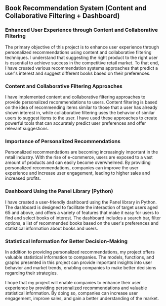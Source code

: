 ## Book Recommendation System (Content and Collaborative Filtering + Dashboard)

### Enhanced User Experience through Content and Collaborative Filtering
The primary objective of this project is to enhance user experience through personalized recommendations using content and collaborative filtering techniques. I understand that suggesting the right product to the right user is essential to achieve success in the competitive retail market. To that end, I have created various recommendation systems approaches that predict a user's interest and suggest different books based on their preferences.

### Content and Collaborative Filtering Approaches
I have implemented content and collaborative filtering approaches to provide personalized recommendations to users. Content filtering is based on the idea of recommending items similar to those that a user has already shown interest in, while collaborative filtering uses the behavior of similar users to suggest items to the user. I have used these approaches to create powerful tools that can accurately predict user preferences and offer relevant suggestions.

### Importance of Personalized Recommendations
Personalized recommendations are becoming increasingly important in the retail industry. With the rise of e-commerce, users are exposed to a vast amount of products and can easily become overwhelmed. By providing personalized recommendations, companies can improve the user experience and increase user engagement, leading to higher sales and increased profits.

### Dashboard Using the Panel Library (Python)
I have created a user-friendly dashboard using the Panel library in Python. The dashboard is designed to facilitate the interaction of target users aged 65 and above, and offers a variety of features that make it easy for users to find and select books of interest. The dashboard includes a search bar, filter options, a list of recommended books based on the user's preferences and statistical information about books and users.

### Statistical Information for Better Decision-Making
In addition to providing personalized recommendations, my project offers valuable statistical information to companies. The models, functions, and graphs presented in this project can provide important insights into user behavior and market trends, enabling companies to make better decisions regarding their strategies.

I hope that my project will enable companies to enhance their user experience by providing personalized recommendations and valuable statistical information. By doing so, companies can increase user engagement, improve sales, and gain a better understanding of the market.

